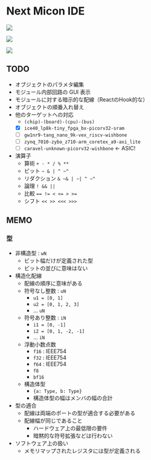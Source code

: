 # Next Micon IDE

![](img/ide_home.png)

![](img/ide_hw.png)

![](img/ide_sw.png)

## TODO

- オブジェクトのパラメタ編集
- モジュール内部回路の GUI 表示
- モジュールに対する暗示的な配線（ReactのHook的な）
- オブジェクトの順番入れ替え
- 他のターゲットへの対応
  - `(chip)-(board)-(cpu)-(bus)`
  - [x] `ice40_lp8k-tiny_fpga_bx-picorv32-sram`
  - [ ] `gw1nr9-tang_nano_9k-vex_riscv-wishbone`
  - [ ] `zynq_7010-zybo_z710-arm_coretex_a9-axi_lite`
  - [ ] `caravel-unknown-picorv32-wishbone` ← ASIC!
- 演算子
  - 算術 `+ - * / % **`
  - ビット `~ & | ^ ~^`
  - リダクション `& ~& | ~| ^ ~^`
  - 論理 `! && ||`
  - 比較 `== != < <= > >=`
  - シフト `<< >> <<< >>>`

## MEMO

### 型

- 非構造型 : `wN`
  - ビット幅だけが定義された型
  - ビットの並びに意味はない
- 構造化配線
  - 配線の順序に意味がある
  - 符号なし整数 : `uN`
    - `u1 = [0, 1]`
    - `u2 = [0, 1, 2, 3]`
    - ... `uN`
  - 符号あり整数 : `iN`
    - `i1 = [0, -1]`
    - `i2 = [0, 1, -2, -1]`
    - ... `iN`
  - 浮動小数点数
    - `f16` : IEEE754
    - `f32` : IEEE754
    - `f64` : IEEE754
    - `f8`
    - `bf16`
  - 構造体型
    - `{a: Type, b: Type}`
    - 構造体型の幅はメンバの幅の合計
- 型の適合
  - 配線は両端のポートの型が適合する必要がある
  - 配線幅が同じであること
    - ハードウェア上の最低限の要件
    - 暗黙的な符号拡張などは行わない
- ソフトウェア上の扱い
  - メモリマップされたレジスタには型が定義される
